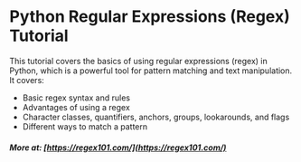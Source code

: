 # Python Regular Expressions (Regex) Tutorial

This tutorial covers the basics of using regular expressions (regex) in Python, which is a powerful tool for pattern matching and text manipulation. It covers:

* Basic regex syntax and rules
* Advantages of using a regex
* Character classes, quantifiers, anchors, groups, lookarounds, and flags
* Different ways to match a pattern

##### More at: [https://regex101.com/](https://regex101.com/)
